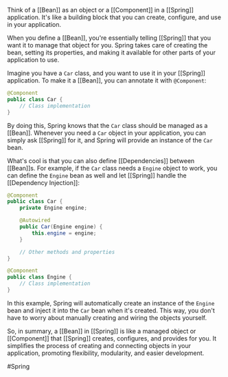 Think of a [[Bean]] as an object or a [[Component]] in a [[Spring]] application. It's like a building block that you can create, configure, and use in your application.

When you define a [[Bean]], you're essentially telling [[Spring]] that you want it to manage that object for you. Spring takes care of creating the bean, setting its properties, and making it available for other parts of your application to use.

Imagine you have a `Car` class, and you want to use it in your [[Spring]] application. To make it a [[Bean]], you can annotate it with `@Component`:

```Java
@Component
public class Car {
    // Class implementation
}
```

By doing this, Spring knows that the `Car` class should be managed as a [[Bean]]. Whenever you need a `Car` object in your application, you can simply ask [[Spring]] for it, and Spring will provide an instance of the `Car` bean.

What's cool is that you can also define [[Dependencies]] between [[Bean]]s. For example, if the `Car` class needs a `Engine` object to work, you can define the `Engine` bean as well and let [[Spring]] handle the [[Dependency Injection]]:

```Java
@Component
public class Car {
    private Engine engine;

    @Autowired
    public Car(Engine engine) {
        this.engine = engine;
    }

    // Other methods and properties
}

@Component
public class Engine {
    // Class implementation
}
```

In this example, Spring will automatically create an instance of the `Engine` bean and inject it into the `Car` bean when it's created. This way, you don't have to worry about manually creating and wiring the objects yourself.

So, in summary, a [[Bean]] in [[Spring]] is like a managed object or [[Component]] that [[Spring]] creates, configures, and provides for you. It simplifies the process of creating and connecting objects in your application, promoting flexibility, modularity, and easier development.

#Spring 